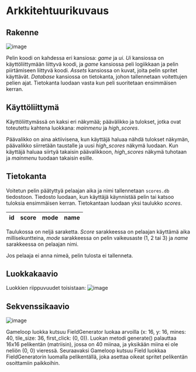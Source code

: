 # Arkkitehtuurikuvaus

## Rakenne
![image](https://user-images.githubusercontent.com/77693693/118404117-323c2580-b67a-11eb-870d-a47eaeebc5a8.png)

Pelin koodi on kahdessa eri kansiosa: _game_ ja _ui_. _Ui_ kansiossa on käyttöliittymään liittyvä koodi, ja _game_ kansiossa peli logiikkaan ja pelin piirtämiseen liittyvä koodi. _Assets_ kansiossa on kuvat, joita pelin spritet käyttävät. _Database_ kansiossa on tietokanta, johon tallennetaan voitettujen pelien ajat. Tietokanta luodaan vasta kun peli suoritetaan ensimmäisen kerran.

## Käyttöliittymä

Käyttöliittymässä on kaksi eri näkymää; päävälikko ja tulokset, jotka ovat toteutettu kahtena luokkana: _mainmenu_ ja _high_scores_. 

Päävalikko on aina aktiivisena, kun käyttäjä haluaa nähdä tulokset näkymän, päävalikko siirretään taustalle ja uusi _high_scores_ näkymä luodaan. Kun käyttäjä haluaa siirtyä takaisin päävalikkoon, _high_scores_ näkymä tuhotaan ja _mainmenu_ tuodaan takaisin esille.

## Tietokanta
Voitetun pelin päätyttyä pelaajan aika ja nimi tallennetaan `scores.db` tiedostoon. Tiedosto luodaan, kun käyttäjä käynnistää pelin tai katsoo tuloksia ensimmäisen kerran. Tietokantaan luodaan yksi taulukko _scores_. 

| id | score | mode | name |
|:--:|:-----:|:----:|:----:|

Taulukossa on neljä saraketta. _Score_ sarakkeessa on pelaajan käyttämä aika millisekuntteina, _mode_ sarakkeessa on pelin vaikeusaste (1, 2 tai 3) ja _name_ sarakkeessa on pelaajan nimi.

Jos pelaaja ei anna nimeä, pelin tulosta ei tallenneta.

## Luokkakaavio
Luokkien riippuvuudet toisistaan:
![image](https://user-images.githubusercontent.com/77693693/118407818-19883b80-b68b-11eb-9d68-213ec44bb382.png)

## Sekvenssikaavio
![image](https://user-images.githubusercontent.com/77693693/116299883-e6970a00-a7a6-11eb-9d39-b6fa6b2408bb.png)

Gameloop luokka kutsuu FieldGenerator luokaa arvoilla (x: 16, y: 16, mines: 40, tile_size: 36, first_click: (0, 0)). Luokan metodi generate() palauttaa 16x16 pelikentän (matriisin), jossa on 40 miinaa, ja yksikään miina ei ole neliön (0, 0) vieressä. Seuraavaksi Gameloop kutsuu Field luokkaa FieldGeneratorin luomalla pelikentällä, joka asettaa oikeat spritet pelikentän osoittamiin paikkoihin.
